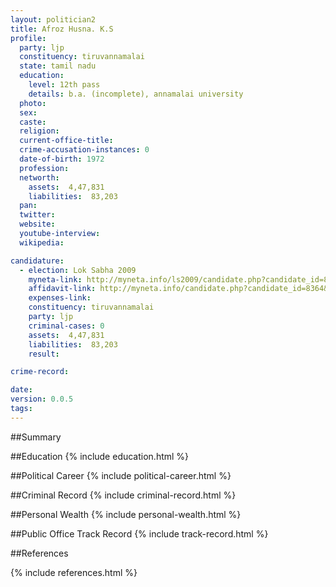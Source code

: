 ```yaml
---
layout: politician2
title: Afroz Husna. K.S
profile: 
  party: ljp
  constituency: tiruvannamalai
  state: tamil nadu
  education: 
    level: 12th pass
    details: b.a. (incomplete), annamalai university
  photo: 
  sex: 
  caste: 
  religion: 
  current-office-title: 
  crime-accusation-instances: 0
  date-of-birth: 1972
  profession: 
  networth: 
    assets:  4,47,831
    liabilities:  83,203
  pan: 
  twitter: 
  website: 
  youtube-interview: 
  wikipedia: 

candidature: 
  - election: Lok Sabha 2009
    myneta-link: http://myneta.info/ls2009/candidate.php?candidate_id=8364
    affidavit-link: http://myneta.info/candidate.php?candidate_id=8364&scan=original
    expenses-link: 
    constituency: tiruvannamalai 
    party: ljp
    criminal-cases: 0
    assets:  4,47,831
    liabilities:  83,203
    result:  

crime-record: 

date: 
version: 0.0.5
tags: 
---
```

##Summary


##Education
{% include education.html %}


##Political Career
{% include political-career.html %}


##Criminal Record
{% include criminal-record.html %}


##Personal Wealth
{% include personal-wealth.html %}


##Public Office Track Record
{% include track-record.html %}


##References


{% include references.html %}